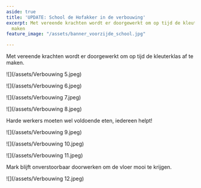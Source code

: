 ```yaml
---
aside: true
title: 'UPDATE: School de Hofakker in de verbouwing'
excerpt: Met vereende krachten wordt er doorgewerkt om op tijd de kleuterklas af te
  maken
feature_image: "/assets/banner_voorzijde_school.jpg"

---
```

Met vereende krachten wordt er doorgewerkt om op tijd de kleuterklas af te maken.

![](/assets/Verbouwing 5.jpeg)

![](/assets/Verbouwing 6.jpeg)

![](/assets/Verbouwing 7.jpeg)

![](/assets/Verbouwing 8.jpeg)

Harde werkers moeten wel voldoende eten, iedereen helpt!

![](/assets/Verbouwing 9.jpeg)

![](/assets/Verbouwing 10.jpeg)

![](/assets/Verbouwing 11.jpeg)

Mark blijft onverstoorbaar doorwerken om de vloer mooi te krijgen.

![](/assets/Verbouwing 12.jpeg)
